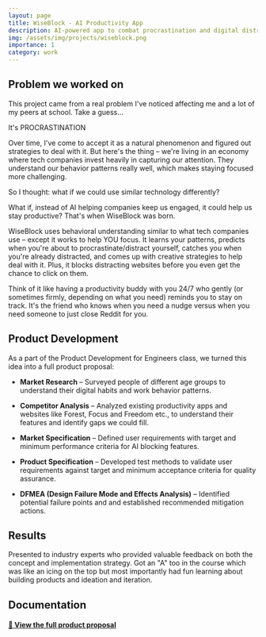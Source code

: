 ```yaml
---
layout: page
title: WiseBlock - AI Productivity App
description: AI-powered app to combat procrastination and digital distractions
img: /assets/img/projects/wiseblock.png
importance: 1
category: work
---
```


## Problem we worked on

This project came from a real problem I've noticed affecting me and a lot of my peers at school. Take a guess...

It's PROCRASTINATION

Over time, I've come to accept it as a natural phenomenon and figured out strategies to deal with it. But here's the thing – we're living in an economy where tech companies invest heavily in capturing our attention. They understand our behavior patterns really well, which makes staying focused more challenging.

So I thought: what if we could use similar technology differently?

What if, instead of AI helping companies keep us engaged, it could help us stay productive? That's when WiseBlock was born.

WiseBlock uses behavioral understanding similar to what tech companies use – except it works to help YOU focus. It learns your patterns, predicts when you're about to procrastinate/distract yourself, catches you when you're already distracted, and comes up with creative strategies to help deal with it. Plus, it blocks distracting websites before you even get the chance to click on them.

Think of it like having a productivity buddy with you 24/7 who gently (or sometimes firmly, depending on what you need) reminds you to stay on track. It's the friend who knows when you need a nudge versus when you need someone to just close Reddit for you.

## Product Development

As a part of the Product Development for Engineers class, we turned this idea into a full product proposal:

- **Market Research** – Surveyed people of different age groups to understand their digital habits and work behavior patterns.

- **Competitor Analysis** – Analyzed existing productivity apps and websites like Forest, Focus and Freedom etc., to understand their features and identify gaps we could fill.

- **Market Specification** –  Defined user requirements with target and minimum performance criteria for AI blocking features.

- **Product Specification** – Developed test methods to validate user requirements against target and minimum acceptance criteria for quality assurance.

- **DFMEA (Design Failure Mode and Effects Analysis)** – Identified potential failure points and and established recommended mitigation actions.

## Results

Presented to industry experts who provided valuable feedback on both the concept and implementation strategy. Got an "A" too in the course which was like an icing on the top but most importantly had fun learning about building products and ideation and iteration.

## Documentation

#### [📄 View the full product proposal](/assets/pdf/Projects/WiseBlock_Product_Prototype.pdf)